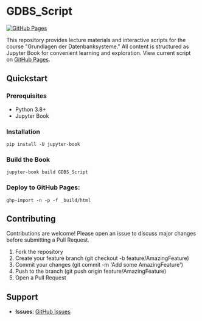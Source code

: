 # GDBS_Script


[![GitHub Pages](https://img.shields.io/badge/GDBS--Script-View%20Online-blue)](https://luh-dbs.github.io/GDBS_Script/intro.html)

This repository provides lecture materials and interactive scripts for the course "Grundlagen der Datenbanksysteme." All content is structured as Jupyter Book for convenient learning and exploration. View current script on [GitHub Pages](https://luh-dbs.github.io/GDBS_Script/intro.html).

## Quickstart 

### Prerequisites

- Python 3.8+
- Jupyter Book

### Installation

```
pip install -U jupyter-book
```

### Build the Book

```
jupyter-book build GDBS_Script
```

### Deploy to GitHub Pages:

```
ghp-import -n -p -f _build/html
```

## Contributing

Contributions are welcome! Please open an issue to discuss major changes before submitting a Pull Request.

1. Fork the repository
2. Create your feature branch (git checkout -b feature/AmazingFeature)
3. Commit your changes (git commit -m 'Add some AmazingFeature')
4. Push to the branch (git push origin feature/AmazingFeature)
5. Open a Pull Request

## Support 

- **Issues**: [GitHub Issues](https://github.com/LUH-DBS/GDBS_Script/issues)
